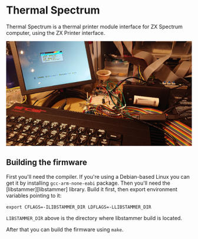 Thermal Spectrum
================
Thermal Spectrum is a thermal printer module interface for ZX Spectrum
computer, using the ZX Printer interface.

[![Development setup][development_setup_thumb]][development_setup]

[development_setup_thumb]: development_setup.thumb.jpg
[development_setup]: development_setup.jpg

Building the firmware
---------------------
First you'll need the compiler. If you're using a Debian-based Linux you can
get it by installing `gcc-arm-none-eabi` package. Then you'll need the
[libstammer][libstammer] library. Build it first, then export environment
variables pointing to it:

    export CFLAGS=-ILIBSTAMMER_DIR LDFLAGS=-LLIBSTAMMER_DIR

`LIBSTAMMER_DIR` above is the directory where libstammer build is located.

After that you can build the firmware using `make`.

